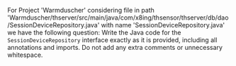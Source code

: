 For Project 'Warmduscher' considering file in path 'Warmduscher/thserver/src/main/java/com/x8ing/thsensor/thserver/db/dao/SessionDeviceRepository.java' with name 'SessionDeviceRepository.java' we have the following question: 
Write the Java code for the `SessionDeviceRepository` interface exactly as it is provided, including all annotations and imports. Do not add any extra comments or unnecessary whitespace.